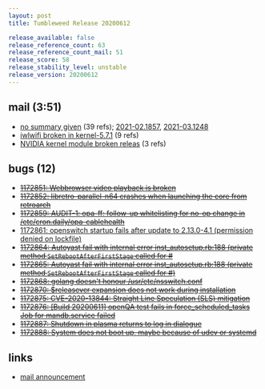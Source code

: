 ```yaml
---
layout: post
title: Tumbleweed Release 20200612

release_available: false
release_reference_count: 63
release_reference_count_mail: 51
release_score: 58
release_stability_level: unstable
release_version: 20200612
---
```


## mail (3:51)

- [no summary given](https://github.com/boombatower/tumbleweed-review/issues/10) (39 refs); [2021-02.1857](https://github.com/boombatower/tumbleweed-review/issues/10), [2021-03.1248](https://github.com/boombatower/tumbleweed-review/issues/10)
- [iwlwifi broken in kernel-5.7.1](https://lists.opensuse.org/opensuse-factory/2020-06/msg00171.html) (9 refs)
- [NVIDIA kernel module broken releas](https://lists.opensuse.org/opensuse-factory/2020-06/msg00157.html) (3 refs)

## bugs (12)

<!--more-->

- ~~[1172851: Webbrowser video playback is broken](https://bugzilla.opensuse.org/show_bug.cgi?id=1172851)~~
- ~~[1172852: libretro-parallel-n64 crashes when launching the core from retroarch](https://bugzilla.opensuse.org/show_bug.cgi?id=1172852)~~
- ~~[1172859: AUDIT-1: opa-ff: follow-up whitelisting for no-op change in /etc/cron.daily/opa-cablehealth](https://bugzilla.opensuse.org/show_bug.cgi?id=1172859)~~
- [1172861: openswitch startup fails after update to 2.13.0-4.1 (permission denied on lockfile)](https://bugzilla.opensuse.org/show_bug.cgi?id=1172861)
- ~~[1172864: Autoyast fail with internal error inst_autosetup.rb:188 (private method `SetRebootAfterFirstStage` called for #](https://bugzilla.opensuse.org/show_bug.cgi?id=1172864)~~
- ~~[1172865: Autoyast fail with internal error inst_autosetup.rb:188 (private method `SetRebootAfterFirstStage` called for #)](https://bugzilla.opensuse.org/show_bug.cgi?id=1172865)~~
- ~~[1172868: golang doesn't honour /usr/etc/nsswitch.conf](https://bugzilla.opensuse.org/show_bug.cgi?id=1172868)~~
- ~~[1172870: $releasever expansion does not work during installation](https://bugzilla.opensuse.org/show_bug.cgi?id=1172870)~~
- ~~[1172875: CVE-2020-13844: Straight Line Speculation (SLS) mitigation](https://bugzilla.opensuse.org/show_bug.cgi?id=1172875)~~
- ~~[1172876: \[Build 20200611\] openQA test fails in force_scheduled_tasks Job for mandb.service failed](https://bugzilla.opensuse.org/show_bug.cgi?id=1172876)~~
- ~~[1172887: Shutdown in plasma returns to log in dialogue](https://bugzilla.opensuse.org/show_bug.cgi?id=1172887)~~
- ~~[1172888: System does not boot up, maybe because of udev or systemd](https://bugzilla.opensuse.org/show_bug.cgi?id=1172888)~~



## links

- [mail announcement](https://github.com/boombatower/tumbleweed-review/issues/10)
